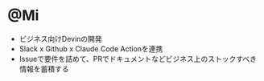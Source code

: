 # @Mi

- ビジネス向けDevinの開発
- Slack x Github x Claude Code Actionを連携
- Issueで要件を詰めて、PRでドキュメントなどビジネス上のストックすべき情報を蓄積する
